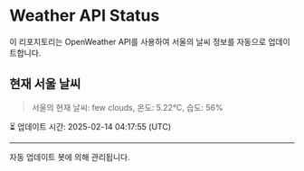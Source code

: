 
# Weather API Status

이 리포지토리는 OpenWeather API를 사용하여 서울의 날씨 정보를 자동으로 업데이트합니다.

## 현재 서울 날씨
> 서울의 현재 날씨: few clouds, 온도: 5.22°C, 습도: 56%

⏳ 업데이트 시간: 2025-02-14 04:17:55 (UTC)

---
자동 업데이트 봇에 의해 관리됩니다.
